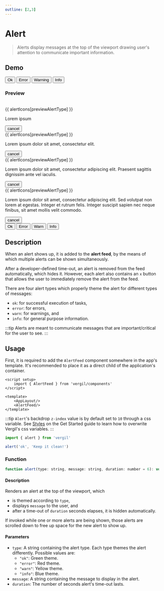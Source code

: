 ```yaml
---
outline: [2,3]
---
```


# Alert

> Alerts display messages at the top of the viewport drawing user's attention to communicate important information.

## Demo

<script setup>
import { ref } from 'vue'
import { alert } from 'vergil'

const previewAlertType = ref('ok')
const alertIcons = {
    ok: 'check_circle',
    error: 'cancel',
    warn: 'warning',
    info: 'info'
}
</script>

<Demo>
    <div class="row">
        <button class="vp-btn" @click="alert('ok', 'Success! Green Alert.')">Ok</button>
        <button class="vp-btn" @click="alert('error', 'Error! Red Alert.')">Error</button>
        <button class="vp-btn" @click="alert('warn', 'Warning! Yellow Alert.')">Warning</button>
        <button class="vp-btn" @click="alert('info', 'Info. Blue Alert.')">Info</button>
    </div>
</Demo>

### Preview

<br>

<Demo>
    <div class="col">
        <div :class="['alert', previewAlertType]">
            <span class="material-icons-round">{{ alertIcons[previewAlertType] }}</span>
            <p>Lorem ipsum</p>
            <button>
                <span class="material-icons-round">cancel</span>
            </button>
        </div>
        <div :class="['alert', previewAlertType]">
            <span class="material-icons-round">{{ alertIcons[previewAlertType] }}</span>
            <p>Lorem ipsum dolor sit amet, consectetur elit.</p>
            <button>
                <span class="material-icons-round">cancel</span>
            </button>
        </div>
        <div :class="['alert', previewAlertType]">
            <span class="material-icons-round">{{ alertIcons[previewAlertType] }}</span>
            <p>Lorem ipsum dolor sit amet, consectetur adipiscing elit. Praesent sagittis dignissim ante vel iaculis.</p>
            <button>
                <span class="material-icons-round">cancel</span>
            </button>
        </div>
        <div :class="['alert', previewAlertType]">
            <span class="material-icons-round">{{ alertIcons[previewAlertType] }}</span>
            <p>Lorem ipsum dolor sit amet, consectetur adipiscing elit. Sed volutpat non lorem at egestas. Integer et rutrum felis. Integer suscipit sapien nec neque finibus, sit amet mollis velit commodo.</p>
            <button>
                <span class="material-icons-round">cancel</span>
            </button>
        </div>
        <div class="row" :style="{'padding-top': '30px'}">
            <button class="vp-btn" @click="previewAlertType = 'ok'">Ok</button>
            <button class="vp-btn" @click="previewAlertType = 'error'">Error</button>
            <button class="vp-btn" @click="previewAlertType = 'warn'">Warn</button>
            <button class="vp-btn" @click="previewAlertType = 'info'">Info</button>
        </div>
    </div>
</Demo>

## Description

When an alert shows up, it is added to the **alert feed**, by the means of which multiple alerts can be shown simultaneously.

After a developer-defined time-out, an alert is removed from the feed automatically, which hides it. However, each alert also contains an `x` button that allows the user to immediately remove the alert from the feed.

There are four alert types which properly theme the alert for different types of messages:

- `ok`: for successful execution of tasks,
- `error`: for errors,
- `warn`: for warnings, and
- `info`: for general purpose information.

:::tip
Alerts are meant to communicate messages that are important/critical for the user to see.
:::

## Usage

First, it is required to add the `AlertFeed` component somewhere in the app's template. It's recommended to place it as a direct child of the application's container.

```vue
<script setup>
    import { AlertFeed } from 'vergil/components'
</script>

<template>
    <AppLayout/>
    <AlertFeed/>
</template>
```

:::tip
`Alert`'s backdrop `z-index` value is by default set to `10` through a css variable. See [Styles](/get-started.md#styles) on the Get Started guide to learn how to overwrite Vergil's css variables.
:::

```js
import { alert } from 'vergil'

alert('ok', 'Keep it clean!')
```

### Function

```js
function alert(type: string, message: string, duration: number = 6): void
```

#### Description

Renders an alert at the top of the viewport, which
- is themed according to `type`, 
- displays `message` to the user, and
- after a time-out of `duration` seconds elapses, it is hidden automatically.

If invoked while one or more alerts are being shown, those alerts are scrolled down to free up space for the new alert to show up.

#### Parameters

- `type`: A string containing the alert type. Each type themes the alert differently. Possible values are:
    - `"ok"`: Green theme.
    - `"error"`: Red theme.
    - `"warn"`: Yellow theme.
    - `"info"`: Blue theme.
- `message`: A string containing the message to display in the alert.
- `duration`: The number of seconds alert's time-out lasts.

<style>
.demo .alert{
    position: initial;
    width: initial;
}
.demo .alert p{
    margin: 0;
}
</style>